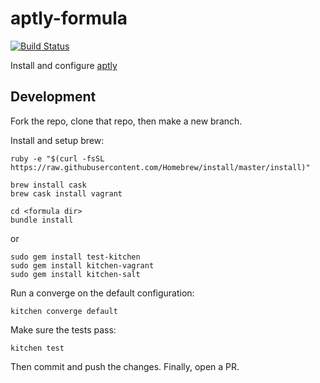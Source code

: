 # aptly-formula
[![Build Status](https://travis-ci.org/ssplatt/aptly-formula.svg?branch=master)](https://travis-ci.org/ssplatt/aptly-formula)

Install and configure [aptly](https://www.aptly.info/)

## Development
Fork the repo, clone that repo, then make a new branch.

Install and setup brew:
```
ruby -e "$(curl -fsSL https://raw.githubusercontent.com/Homebrew/install/master/install)"
```

```
brew install cask
brew cask install vagrant
```

```
cd <formula dir>
bundle install
```
or
```
sudo gem install test-kitchen
sudo gem install kitchen-vagrant
sudo gem install kitchen-salt
```

Run a converge on the default configuration:
```
kitchen converge default
```

Make sure the tests pass:
```
kitchen test
```

Then commit and push the changes. Finally, open a PR.
